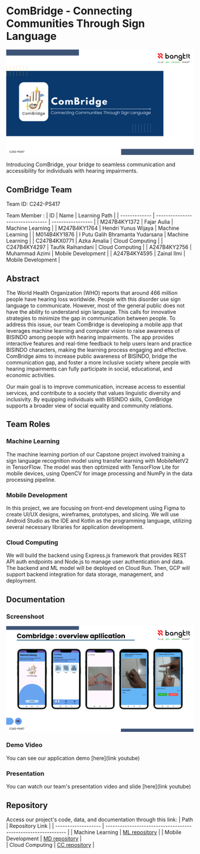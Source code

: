# ComBridge - Connecting Communities Through Sign Language
![](https://github.com/azk107/ComBridge/blob/main/Combridge%20Presentation%20Slides.png)

Introducing ComBridge, your bridge to seamless communication and accessibility for individuals with hearing impairments. 
## ComBridge Team
Team ID: C242-PS417

Team Member :
| ID            | Name                             | Learning Path     |
| ------------- | -------------------------------- | ----------------- |
| M247B4KY1372  | Fajar Aulia                      | Machine Learning  |
| M247B4KY1764  | Hendri Yunus Wijaya              | Machine Learning  |
| M014B4KY1876  | I Putu Galih Bhramanta Yudarsana | Machine Learning  |
| C247B4KX0771  | Azka Amalia                      | Cloud Computing   |
| C247B4KY4297  | Taufik Raihandani                | Cloud Computing   |
| A247B4KY2756  | Muhammad Azimi                   | Mobile Development |
| A247B4KY4595  | Zainal Ilmi                      | Mobile Development |

## Abstract
The World Health Organization (WHO) reports that around 466 million people have hearing loss worldwide. People with this disorder use sign language to communicate. However, most of the general public does not have the ability to understand sign language. This calls for innovative strategies to minimize the gap in communication between people. To address this issue, our team ComBridge  is developing a mobile app that leverages machine learning and computer vision to raise awareness of BISINDO among people with hearing impairments. The app provides interactive features and real-time feedback to help users learn and practice BISINDO characters, making the learning process engaging and effective. ComBridge aims to increase public awareness of BISINDO, bridge the communication gap, and foster a more inclusive society where people with hearing impairments can fully participate in social, educational, and economic activities.

Our main goal is to improve communication, increase access to essential services, and contribute to a society that values ​​linguistic diversity and inclusivity. By equipping individuals with BISINDO skills, ComBridge supports a broader view of social equality and community relations.

## Team Roles

### Machine Learning
The machine learning portion of our Capstone project involved training a sign language recognition model using transfer learning with MobileNetV2 in TensorFlow. The model was then optimized with TensorFlow Lite for mobile devices, using OpenCV for image processing and NumPy in the data processing pipeline.

### Mobile Development
In this project, we are focusing on front-end development using Figma to create UI/UX designs, wireframes, prototypes, and slicing. We will use Android Studio as the IDE and Kotlin as the programming language, utilizing several necessary libraries for application development.

### Cloud Computing
We will build the backend using Express.js framework that provides REST API auth endpoints and Node.js to manage user authentication and data. The backend and ML model will be deployed on Cloud Run. Then, GCP will support backend integration for data storage, management, and deployment.

## Documentation

### Screenshoot
![](https://github.com/azk107/ComBridge/blob/main/Screenshoot.png)

### Demo Video
You can see our application demo [here](link youtube)

### Presentation
You can watch our team's presentation video and slide [here](link youtube)

## Repository
Access our project's code, data, and documentation through this link:
| Path                | Repository Link                                               |
| ------------------- | ------------------------------------------------------------- |
| Machine Learning    | [ML repository](https://github.com/azk107/ComBridge/tree/ML)  |
| Mobile Development  | [MD repository](https://github.com/azk107/ComBridge/tree/MD)  |                                           
| Cloud Computing     | [CC repository](https://github.com/azk107/ComBridge/tree/CC)  |
